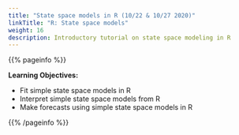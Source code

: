 ```yaml
---
title: "State space models in R (10/22 & 10/27 2020)"
linkTitle: "R: State space models"
weight: 16
description: Introductory tutorial on state space modeling in R
---
```


{{% pageinfo %}}

**Learning Objectives:**
* Fit simple state space models in R
* Interpret simple state space models from R
* Make forecasts using simple state space models in R

{{% /pageinfo %}}
